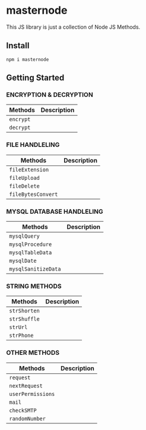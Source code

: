 # masternode

This JS library is just a collection of Node JS Methods.

## Install

```
npm i masternode
```

## Getting Started

### ENCRYPTION & DECRYPTION

| Methods   | Description |
| --------- | ----------- |
| `encrypt` |             |
| `decrypt` |             |

### FILE HANDLELING

| Methods            | Description |
| ------------------ | ----------- |
| `fileExtension`    |             |
| `fileUpload`       |             |
| `fileDelete`       |             |
| `fileBytesConvert` |             |

### MYSQL DATABASE HANDLELING

| Methods             | Description |
| ------------------- | ----------- |
| `mysqlQuery`        |             |
| `mysqlProcedure`    |             |
| `mysqlTableData`    |             |
| `mysqlDate`         |             |
| `mysqlSanitizeData` |             |

### STRING METHODS

| Methods      | Description |
| ------------ | ----------- |
| `strShorten` |             |
| `strShuffle` |             |
| `strUrl`     |             |
| `strPhone`   |             |

### OTHER METHODS

| Methods           | Description |
| ----------------- | ----------- |
| `request`         |             |
| `nextRequest`     |             |
| `userPermissions` |             |
| `mail`            |             |
| `checkSMTP`       |             |
| `randomNumber`    |             |
